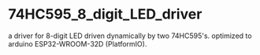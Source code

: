 # 74HC595_8_digit_LED_driver
a driver for 8-digit LED driven dynamically by two 74HC595's.  optimized to arduino ESP32-WROOM-32D (PlatformIO).
